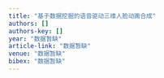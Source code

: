 ```yaml
---
title: "基于数据挖掘的语音驱动三维人脸动画合成"
authors: []
authors-key: []
year: "数据暂缺"
article-link: "数据暂缺"
venue: "数据暂缺"
bibex: "数据暂缺"
---
```

